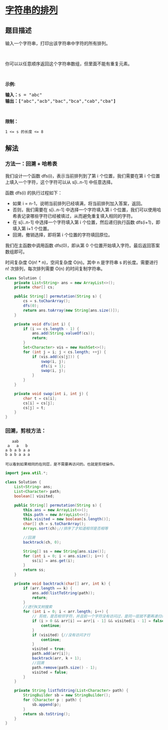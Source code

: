 # [字符串的排列](https://leetcode.cn/problems/zi-fu-chuan-de-pai-lie-lcof/)

## 题目描述



<p>输入一个字符串，打印出该字符串中字符的所有排列。</p>

<p>&nbsp;</p>

<p>你可以以任意顺序返回这个字符串数组，但里面不能有重复元素。</p>

<p>&nbsp;</p>

<p><strong>示例:</strong></p>

<pre><strong>输入：</strong>s = &quot;abc&quot;
<strong>输出：[</strong>&quot;abc&quot;,&quot;acb&quot;,&quot;bac&quot;,&quot;bca&quot;,&quot;cab&quot;,&quot;cba&quot;<strong>]</strong>
</pre>

<p>&nbsp;</p>

<p><strong>限制：</strong></p>

<p><code>1 &lt;= s 的长度 &lt;= 8</code></p>



## 解法



### 方法一：回溯 + 哈希表

我们设计一个函数 dfs(i)，表示当前排列到了第 i 个位置，我们需要在第 i 个位置上填入一个字符，这个字符可以从 s[i..n-1] 中任意选择。

函数 dfs(i) 的执行过程如下：

-   如果 i = n-1，说明当前排列已经填满，将当前排列加入答案，返回。
-   否则，我们需要在 s[i..n-1] 中选择一个字符填入第 i 个位置，我们可以使用哈希表记录哪些字符已经被填过，从而避免重复填入相同的字符。
-   在 s[i..n-1] 中选择一个字符填入第 i 个位置，然后递归执行函数 dfs(i+1)，即填入第 i+1 个位置。
-   回溯，撤销选择，即将第 i 个位置的字符填回原位。

我们在主函数中调用函数 dfs(0)，即从第 0 个位置开始填入字符。最后返回答案数组即可。

时间复杂度 O(n! * n)，空间复杂度 O(n)。其中 n 是字符串 s 的长度。需要进行 n! 次排列，每次排列需要 O(n) 的时间复制字符串。


```java
class Solution {
    private List<String> ans = new ArrayList<>();
    private char[] cs;

    public String[] permutation(String s) {
        cs = s.toCharArray();
        dfs(0);
        return ans.toArray(new String[ans.size()]);
    }

    private void dfs(int i) {
        if (i == cs.length - 1) {
            ans.add(String.valueOf(cs));
            return;
        }
        Set<Character> vis = new HashSet<>();
        for (int j = i; j < cs.length; ++j) {
            if (vis.add(cs[j])) {
                swap(i, j);
                dfs(i + 1);
                swap(i, j);
            }
        }
    }

    private void swap(int i, int j) {
        char t = cs[i];
        cs[i] = cs[j];
        cs[j] = t;
    }
}
```

### 回溯，剪枝方法：
````
   aab
 a   a   b
a b a b a a
b a b a a a

可以看到如果相同的在同层，是不需要再访问的。也就是剪枝操作。
````

```java
import java.util.*;

class Solution {
    List<String> ans;
    List<Character> path;
    boolean[] visited;

    public String[] permutation(String s) {
        this.ans = new ArrayList<>();
        this.path = new ArrayList<>();
        this.visited = new boolean[s.length()];
        char[] ch = s.toCharArray();
        Arrays.sort(ch);//排序了才知道相邻是否相等

        //回溯
        backtrack(ch, 0);

        String[] ss = new String[ans.size()];
        for (int i = 0; i < ans.size(); i++) {
            ss[i] = ans.get(i);
        }
        return ss;
    }

    private void backtrack(char[] arr, int k) {
        if (arr.length == k) {
            ans.add(listToString(path));
            return;
        }
        //进行N叉树搜索
        for (int i = 0; i < arr.length; i++) {
            // 剪枝，是否相邻字符，并且前一个字符没有访问过，是同一层就不要再递归访问。
            if (i > 0 && arr[i] == arr[i - 1] && visited[i - 1] = false) {
                continue;
            }
            if (visited) {//没有访问才行
                continue;
            }
            visited = true;
            path.add(arr[i]);
            backtrack(arr, k + 1);
            //回溯
            path.remove(path.size() - 1);
            visited = false;
        }
    }

    private String listToString(List<Character> path) {
        StringBuilder sb = new StringBuilder();
        for (Character p : path) {
            sb.append(p);
        }
        return sb.toString();
    }
}
```